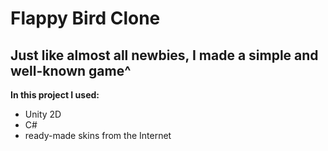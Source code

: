 # Flappy Bird Clone

## Just like almost all newbies, I made a simple and well-known game^

**In this project I used:**
- Unity 2D
- C#
- ready-made skins from the Internet
